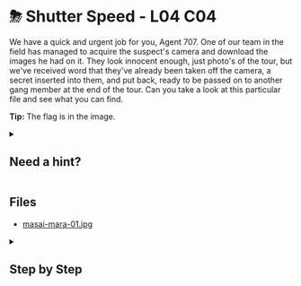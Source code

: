 # ⛈ Shutter Speed - L04 C04

We have a quick and urgent job for you, Agent 707. One of our team in the field has managed to acquire the suspect's camera and download the images he had on it. They look innocent enough, just photo's of the tour, but we've received word that they've already been taken off the camera, a secret inserted into them, and put back, ready to be passed on to another gang member at the end of the tour. Can you take a look at this particular file and see what you can find.

**Tip:** The flag is in the image.

<details><summary>

## Need a hint?</summary>

```txt
💡 Hint: Did you know steghide has an extract feature?
```

</details>

## Files

- [masai-mara-01.jpg](/assets/shutterspeed1.jpg)

<details><summary>

## Step by Step</summary>

- Download the image
- Use `steghide --extract -sf filename`
- When asked for a password simply hit enter
- There should be a .rar archive in your directory now
- Extract the content, the flag is in the .txt file

`flag: hjkslPi8tyh!`

</details>
